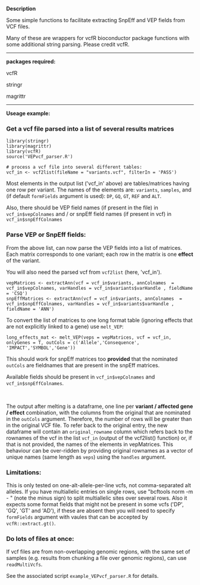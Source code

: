 **Description**

Some simple functions to facilitate extracting SnpEff and VEP fields from VCF files.

Many of these are wrappers for vcfR bioconductor package functions with some additional string parsing. Please credit vcfR.

----

**packages required:**

vcfR

stringr

magrittr

----

**Useage example:**

### Get a vcf file parsed into a list of several results matrices

```
library(stringr)
library(magrittr)
library(vcfR)
source('VEPvcf_parser.R')

# process a vcf file into several different tables:
vcf_in <- vcf2list(fileName = "variants.vcf", filterIn = 'PASS')
```

Most elements in the output list ('vcf_in' above) are tables/matrices having one row per variant.
The names of the elements are: `variants`, `samples`, and (if default `formFields` argument is used): `DP`, `GQ`, `GT`, `REF` and `ALT`.

Also, there should be VEP field names (if present in the file) in `vcf_in$vepColnames` and / or snpEff field names (if present in vcf) in `vcf_in$snpEffColnames` 

### Parse VEP or SnpEff fields:

From the above list, can now parse the VEP fields into a list of matrices. Each matrix corresponds to one variant; each row in the matrix is one **effect** of the variant.

You will also need the parsed vcf from `vcf2list` (here, 'vcf_in').

```
vepMatrices <- extractAnn(vcf = vcf_in$variants, annColnames  = vcf_in$vepColnames, varHandles = vcf_in$variants$varHandle , fieldName = 'CSQ')
snpEffMatrices <- extractAnn(vcf = vcf_in$variants, annColnames  = vcf_in$snpEffColnames, varHandles = vcf_in$variants$varHandle , fieldName = 'ANN')
```

To convert the list of matrices to one long format table (ignoring effects that are not explicitly linked to a gene) use `melt_VEP`:
```
long_effects_mat <- melt_VEP(veps = vepMatrices, vcf = vcf_in, onlyGenes = T, outCols = c('Allele','Consequence', 'IMPACT','SYMBOL','Gene'))
```
This should work for snpEff matrices too **provided** that the nominated `outCols` are fieldnames that are present in the snpEff matrices.

Available fields should be present in `vcf_in$vepColnames` and `vcf_in$snpEffColnames`.

<br>

The output after melting is a dataframe, one line per **variant / affected gene / effect** combination, with the columns from the original that are nominated in the `outCols` argument. Therefore, the number of rows will be greater than in the original VCF file. To refer back to the original entry, the new dataframe will contain an `original_rowname` column which refers back to the rownames of the vcf in the list `vcf_in` (output of the vcf2list() function) or, if that is not provided, the names of the elements in vepMatrices. This behaviour can be over-ridden by providing original rownames as a vector of unique names (same length as `veps`) using the `handles` argument.  

### Limitations:

This is only tested on one-alt-allele-per-line vcfs, not comma-separated alt alleles.
If you have multiallelic entries on single rows, use "bcftools norm -m - " (note the minus sign) to split multiallelic sites over several rows.
Also it expects some format fields that might not be present in some vcfs ('DP', 'GQ', 'GT' and 'AD'), if these are absent then you will need to specify `formFields` argument with vaules that can be accepted by `vcfR::extract.gt()`. 

### Do lots of files at once:

If vcf files are from non-overlapping genomic regions, with the same set of samples (e.g. results from chunking a file over genomic regions), can use `readMultiVcfs`.

See the associated script `example_VEPvcf_parser.R` for details.



